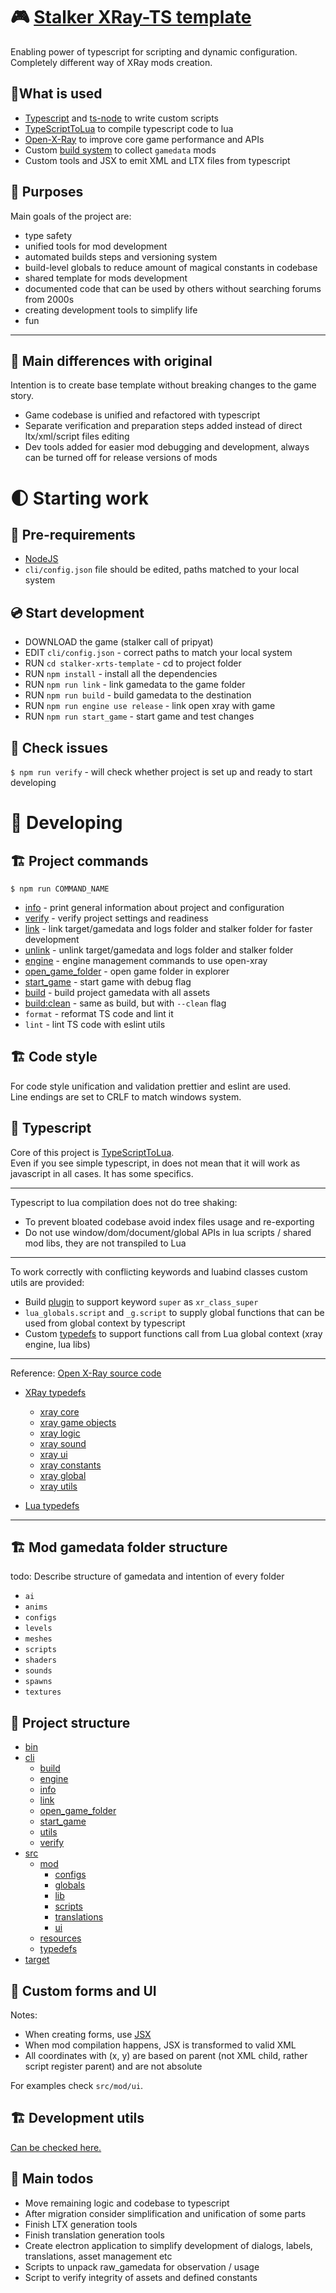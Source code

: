 # 🎮 [Stalker XRay-TS template](README.md)

Enabling power of typescript for scripting and dynamic configuration. <br/>
Completely different way of XRay mods creation.

## 📌What is used

- [Typescript](https://www.typescriptlang.org/) and [ts-node](https://typestrong.org/ts-node/) to write custom scripts
- [TypeScriptToLua](https://typescripttolua.github.io/docs/getting-started) to compile typescript code to lua
- [Open-X-Ray](https://github.com/OpenXRay/xray-16) to improve core game performance and APIs
- Custom [build system](cli/README.md) to collect `gamedata` mods
- Custom tools and JSX to emit XML and LTX files from typescript

## 📍 Purposes

Main goals of the project are:

- type safety
- unified tools for mod development
- automated builds steps and versioning system
- build-level globals to reduce amount of magical constants in codebase
- shared template for mods development
- documented code that can be used by others without searching forums from 2000s
- creating development tools to simplify life
- fun

---

## 🥦 Main differences with original

Intention is to create base template without breaking changes to the game story.

- Game codebase is unified and refactored with typescript
- Separate verification and preparation steps added instead of direct ltx/xml/script files editing
- Dev tools added for easier mod debugging and development, always can be turned off for release versions of mods

# 🌓 Starting work

## 🧰 Pre-requirements

- [NodeJS](https://nodejs.org/en/)
- `cli/config.json` file should be edited, paths matched to your local system

## 💿 Start development

- DOWNLOAD the game (stalker call of pripyat)
- EDIT `cli/config.json` - correct paths to match your local system
- RUN `cd stalker-xrts-template` - cd to project folder
- RUN `npm install` - install all the dependencies
- RUN `npm run link` - link gamedata to the game folder
- RUN `npm run build` - build gamedata to the destination
- RUN `npm run engine use release` - link open xray with game
- RUN `npm run start_game` - start game and test changes

## 🧰 Check issues

`$ npm run verify` - will check whether project is set up and ready to start developing

# 🧰 Developing

## 🏗️ Project commands

`$ npm run COMMAND_NAME`

- [info](cli/info/README.md) - print general information about project and configuration
- [verify](cli/verify/README.md) - verify project settings and readiness
- [link](cli/link/README.md) - link target/gamedata and logs folder and stalker folder for faster development
- [unlink](cli/build/README.md) - unlink target/gamedata and logs folder and stalker folder
- [engine](cli/build/README.md) - engine management commands to use open-xray
- [open_game_folder](cli/build/README.md) - open game folder in explorer
- [start_game](cli/build/README.md) - start game with debug flag
- [build](cli/build/README.md) - build project gamedata with all assets
- [build:clean](cli/build/README.md) - same as build, but with `--clean` flag
- `format` - reformat TS code and lint it
- `lint` - lint TS code with eslint utils

## 🏗️ Code style

For code style unification and validation prettier and eslint are used. <br/>
Line endings are set to CRLF to match windows system.

## 🧰 Typescript

Core of this project is [TypeScriptToLua](https://github.com/TypeScriptToLua/TypeScriptToLua). <br/>
Even if you see simple typescript, in does not mean that it will work as javascript in all cases. It has some specifics.

---

Typescript to lua compilation does not do tree shaking: <br/>

- To prevent bloated codebase avoid index files usage and re-exporting
- Do not use window/dom/document/global APIs in lua scripts / shared mod libs, they are not transpiled to Lua

---

To work correctly with conflicting keywords and luabind classes custom utils are provided:

- Build [plugin](cli/build/plugins) to support keyword `super` as `xr_class_super`
- `lua_globals.script` and `_g.script` to supply global functions that can be used from global context by typescript
- Custom [typedefs](src/typedefs) to support functions call from Lua global context (xray engine, lua libs)

---

Reference: [Open X-Ray source code](https://github.com/OpenXRay/xray-16)

- [XRay typedefs](src/typedefs/xray16)

  - [xray core](src/typedefs/xray16/c_core)
  - [xray game objects](src/typedefs/xray16/c_game_objects)
  - [xray logic](src/typedefs/xray16/c_logic)
  - [xray sound](src/typedefs/xray16/c_sound)
  - [xray ui](src/typedefs/xray16/c_ui)
  - [xray constants](src/typedefs/xray16/c_constants.d.ts)
  - [xray global](src/typedefs/xray16/c_global.d.ts)
  - [xray utils](src/typedefs/xray16/c_utils.d.ts)

- [Lua typedefs](src/typedefs/lua)

---

## 🏗️ Mod gamedata folder structure

todo: Describe structure of gamedata and intention of every folder

- `ai`
- `anims`
- `configs`
- `levels`
- `meshes`
- `scripts`
- `shaders`
- `sounds`
- `spawns`
- `textures`

## 🧰 Project structure

- [bin](bin/README.md)
- [cli](cli/README.md)
  - [build](cli/build/README.md)
  - [engine](cli/engine/README.md)
  - [info](cli/info/README.md)
  - [link](cli/link/README.md)
  - [open_game_folder](cli/open_game_folder/README.md)
  - [start_game](cli/start_game/README.md)
  - [utils](cli/utils/README.md)
  - [verify](cli/verify/README.md)
- [src](src/README.md)
  - [mod](src/mod/README.md)
    - [configs](src/mod/cfg_b/README.md)
    - [globals](src/mod/globals/README.md)
    - [lib](src/mod/lib/README.md)
    - [scripts](src/mod/scripts/README.md)
    - [translations](src/mod/translations/README.md)
    - [ui](src/mod/ui/README.md)
  - [resources](src/resources/README.md)
  - [typedefs](src/typedefs/README.md)
- [target](target/README.md)

## 🧰 Custom forms and UI

Notes:

- When creating forms, use [JSX](https://www.typescriptlang.org/docs/handbook/jsx.html)
- When mod compilation happens, JSX is transformed to valid XML
- All coordinates with (x, y) are based on parent (not XML child, rather script register parent) and are not absolute

For examples check `src/mod/ui`.

## 🏗️ Development utils

[Can be checked here.](UTILS.md)

## 🧰 Main todos

- Move remaining logic and codebase to typescript
- After migration consider simplification and unification of some parts
- Finish LTX generation tools
- Finish translation generation tools
- Create electron application to simplify development of dialogs, labels, translations, asset management etc
- Scripts to unpack raw_gamedata for observation / usage
- Script to verify integrity of assets and defined constants
